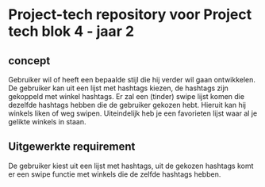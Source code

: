 # Project-tech repository voor Project tech blok 4 - jaar 2

## concept
Gebruiker wil of heeft een bepaalde stijl die hij verder wil gaan ontwikkelen. De gebruiker kan uit een lijst met hashtags kiezen, de hashtags zijn gekoppeld met winkel hashtags. Er zal een (tinder) swipe lijst komen die dezelfde hashtags hebben die de gebruiker gekozen hebt. Hieruit kan hij winkels liken of weg swipen. Uiteindelijk heb je een favorieten lijst waar al je gelikte winkels in staan.

## Uitgewerkte requirement
De gebruiker kiest uit een lijst met hashtags, uit de gekozen hashtags komt er een swipe functie met winkels die de zelfde hashtags hebben.
